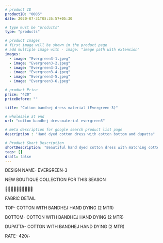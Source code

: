 ```yaml
---
# product ID
productID: "0005"
date: 2020-07-31T08:36:57+05:30

# type must be "products"
type: "products"

# product Images
# first image will be shown in the product page
# add multiple image with - image: "image path with extension"
images:
  - image: "Evergreen3-1.jpeg"
  - image: "Evergreen3-2.jpeg"
  - image: "Evergreen3-3.jpeg"
  - image: "Evergreen3-4.jpeg"
  - image: "Evergreen3-5.jpeg"
  - image: "Evergreen3-6.jpeg"

# product Price
price: "420"
priceBefore: ""

title: "Cotton bandhej dress material (Evergreen-3)"

# wholesale at end 
url: "cotton bandhej dressmaterial evergreen3"

# meta description for google search product list page
description : "Hand dyed cotton dress with cotton bottom and dupatta"

# Product Short Description
shortDescription: "Beautiful hand dyed cotton dress with matching cottom bottom and dupatta."
tags: []
draft: false
---
```

DESIGN NAME- EVERGREEN-3

NEW BOUTIQUE COLLECTION FOR THIS SEASON

🌷🌷🌷🌷🌷🌷🌷🌷🌷🌷

FABRIC DETAIL

TOP- COTTON WITH BANDHEJ HAND DYING (2 MTR)

BOTTOM- COTTON WITH BANDHEJ HAND DYING (2 MTR)

DUPATTA- COTTON WITH BANDHEJ HAND DYING (2 MTR)

RATE- 420/-